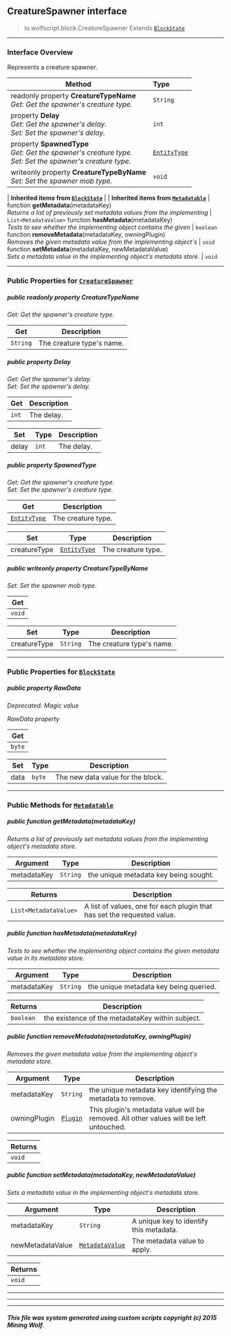 ## CreatureSpawner __interface__

>io.wolfscript.block.CreatureSpawner
>Extends [`BlockState`](BlockState.md)

---

### Interface Overview

Represents a creature spawner.

Method | Type   
--- | :--- 
 readonly property __CreatureTypeName__ <br> _Get: Get the spawner's creature type._ | `String`
  property __Delay__ <br> _Get: Get the spawner's delay.<br>Set: Set the spawner's delay._ | `int`
  property __SpawnedType__ <br> _Get: Get the spawner's creature type.<br>Set: Set the spawner's creature type._ | [`EntityType`](../entity/EntityType.md)
 writeonly property __CreatureTypeByName__ <br> _Set: Set the spawner mob type._ | `void`
 |
__Inherited items from [`BlockState`](BlockState.md)__ |
 |
__Inherited items from [`Metadatable`](../metadata/Metadatable.md)__ |
 function __getMetadata__(metadataKey) <br> _Returns a list of previously set metadata values from the implementing_ | `List<MetadataValue>`
 function __hasMetadata__(metadataKey) <br> _Tests to see whether the implementing object contains the given_ | `boolean`
 function __removeMetadata__(metadataKey, owningPlugin) <br> _Removes the given metadata value from the implementing object's_ | `void`
 function __setMetadata__(metadataKey, newMetadataValue) <br> _Sets a metadata value in the implementing object's metadata store._ | `void`







---


### Public Properties for [`CreatureSpawner`](CreatureSpawner.md)

##### <a id='creaturetypename'></a>public  readonly property __CreatureTypeName__

_Get: Get the spawner's creature type._

Get | Description
--- | --- 
`String` | The creature type's name.



##### <a id='delay'></a>public   property __Delay__

_Get: Get the spawner's delay.<br>Set: Set the spawner's delay._

Get | Description
--- | --- 
`int` | The delay.

Set | Type | Description  
--- | --- | --- 
delay | `int` | The delay.


##### <a id='spawnedtype'></a>public   property __SpawnedType__

_Get: Get the spawner's creature type.<br>Set: Set the spawner's creature type._

Get | Description
--- | --- 
[`EntityType`](../entity/EntityType.md) | The creature type.

Set | Type | Description  
--- | --- | --- 
creatureType | [`EntityType`](../entity/EntityType.md) | The creature type.


##### <a id='creaturetypebyname'></a>public  writeonly property __CreatureTypeByName__

_Set: Set the spawner mob type._

Get | 
--- | 
`void` |

Set | Type | Description  
--- | --- | --- 
creatureType | `String` | The creature type's name.


---

### Public Properties for [`BlockState`](BlockState.md)

##### <a id='rawdata'></a>public   property __RawData__
_Deprecated: Magic value_

_RawData property_

Get | 
--- | 
`byte` |

Set | Type | Description  
--- | --- | --- 
data | `byte` | The new data value for the block.


---

### Public Methods for [`Metadatable`](../metadata/Metadatable.md)

##### <a id='getmetadata'></a>public  function __getMetadata__(metadataKey)

_Returns a list of previously set metadata values from the implementing object's metadata store._

Argument | Type | Description  
--- | --- | --- 
metadataKey | `String` | the unique metadata key being sought.

Returns | Description
--- | --- 
`List<MetadataValue>` | A list of values, one for each plugin that has set the requested value.


##### <a id='hasmetadata'></a>public  function __hasMetadata__(metadataKey)

_Tests to see whether the implementing object contains the given metadata value in its metadata store._

Argument | Type | Description  
--- | --- | --- 
metadataKey | `String` | the unique metadata key being queried.

Returns | Description
--- | --- 
`boolean` | the existence of the metadataKey within subject.


##### <a id='removemetadata'></a>public  function __removeMetadata__(metadataKey, owningPlugin)

_Removes the given metadata value from the implementing object's metadata store._

Argument | Type | Description  
--- | --- | --- 
metadataKey | `String` | the unique metadata key identifying the metadata to remove.
owningPlugin | [`Plugin`](../plugin/Plugin.md) | This plugin's metadata value will be removed. All other values will be left untouched.

Returns | 
--- | 
`void` |


##### <a id='setmetadata'></a>public  function __setMetadata__(metadataKey, newMetadataValue)

_Sets a metadata value in the implementing object's metadata store._

Argument | Type | Description  
--- | --- | --- 
metadataKey | `String` | A unique key to identify this metadata.
newMetadataValue | [`MetadataValue`](../metadata/MetadataValue.md) | The metadata value to apply.

Returns | 
--- | 
`void` |


---


---


---


##### This file was system generated using custom scripts copyright (c) 2015 Mining Wolf.
	

